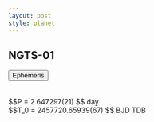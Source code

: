 ```yaml
---
layout: post
style: planet
---
```

<script src="../js/planets.js"></script>

## NGTS-01

<!-- Tab links -->
<div class="tab">
<button class="tablinks" onclick="openCity(event, 'Ephemeris')">Ephemeris</button>
</div>

<!-- Tab content -->
<div id="Ephemeris" class="tabcontent" markdown="1">
<br/><br/>
$$P = 2.647297(21) $$ day <br/>
$$T_0 = 2457720.65939(67) $$ BJD TDB
<br/><br/>
<br/><br/>
</div>


